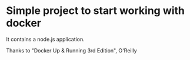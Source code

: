 # Simple project to start working with docker
It contains a node.js application.

Thanks to "Docker Up & Running 3rd Edition", O'Reilly
